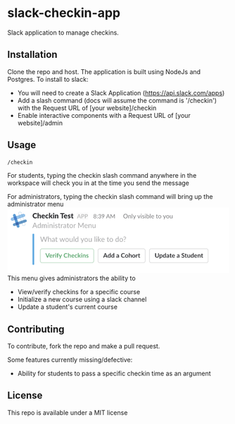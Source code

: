# slack-checkin-app

Slack application to manage checkins.

## Installation

Clone the repo and host.  The application is built using NodeJs and Postgres.
To install to slack:
* You will need to create a Slack Application (https://api.slack.com/apps)
* Add a slash command (docs will assume the command is '/checkin') with the Request URL of [your website]/checkin
* Enable interactive components with a Request URL of [your website]/admin

## Usage

```
/checkin
```

For students, typing the checkin slash command anywhere in the workspace will check you in at the time you send the message

For administrators, typing the checkin slash command will bring up the administrator menu
![Admin Menu](/docs/images/admin_menu.png?raw=true "Admin Menu")
This menu gives administrators the ability to 
* View/verify checkins for a specific course
* Initialize a new course using a slack channel
* Update a student's current course


## Contributing

To contribute, fork the repo and make a pull request.

Some features currently missing/defective:

* Ability for students to pass a specific checkin time as an argument

## License

This repo is available under a MIT license
